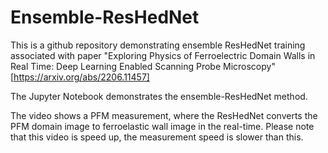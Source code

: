 # Ensemble-ResHedNet

This is a github repository demonstrating ensemble ResHedNet training associated with paper "Exploring Physics of Ferroelectric Domain Walls in Real Time: Deep Learning Enabled Scanning Probe Microscopy" [https://arxiv.org/abs/2206.11457]

The Jupyter Notebook demonstrates the ensemble-ResHedNet method. 

The video shows a PFM measurement, where the ResHedNet converts the PFM domain image to ferroelastic wall image in the real-time. Please note that this video is speed up, the measurement speed is slower than this. 

